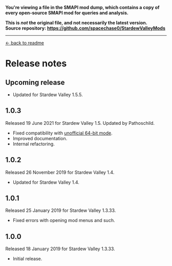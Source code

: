 **You're viewing a file in the SMAPI mod dump, which contains a copy of every open-source SMAPI mod
for queries and analysis.**

**This is _not_ the original file, and not necessarily the latest version.**  
**Source repository: https://github.com/spacechase0/StardewValleyMods**

----

﻿[← back to readme](README.md)

# Release notes
## Upcoming release
* Updated for Stardew Valley 1.5.5.

## 1.0.3
Released 19 June 2021 for Stardew Valley 1.5. Updated by Pathoschild.

* Fixed compatibility with [unofficial 64-bit mode](https://stardewvalleywiki.com/Modding:Migrate_to_64-bit_on_Windows).
* Improved documentation.
* Internal refactoring.

## 1.0.2
Released 26 November 2019 for Stardew Valley 1.4.

* Updated for Stardew Valley 1.4.

## 1.0.1
Released 25 January 2019 for Stardew Valley 1.3.33.

* Fixed errors with opening mod menus and such.

## 1.0.0
Released 18 January 2019 for Stardew Valley 1.3.33.

* Initial release.
